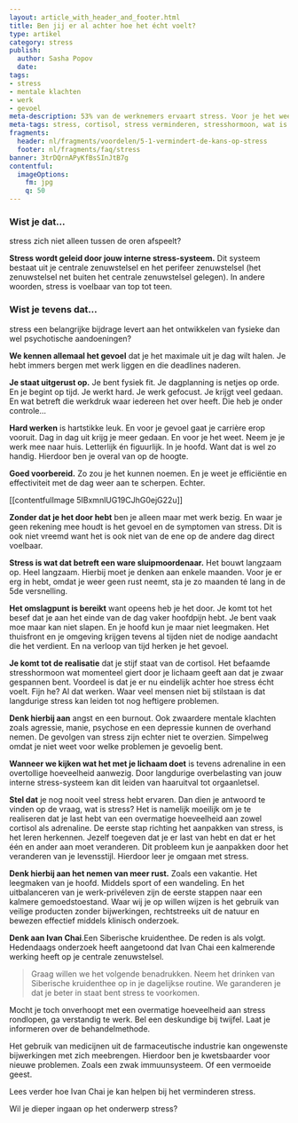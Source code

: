 ```yaml
---
layout: article_with_header_and_footer.html
title: Ben jij er al achter hoe het écht voelt?
type: artikel
category: stress
publish:
  author: Sasha Popov
  date:
tags:
- stress
- mentale klachten
- werk
- gevoel
meta-description: 53% van de werknemers ervaart stress. Voor je het weet sta je stijf van de cortisol en kom je erachter dat je zwaar gespannen bent. Ontdek nu de inzichten. Leer omgaan met stress.
meta-tags: stress, cortisol, stress verminderen, stresshormoon, wat is stress, omgaan met stress
fragments:
  header: nl/fragments/voordelen/5-1-vermindert-de-kans-op-stress
  footer: nl/fragments/faq/stress
banner: 3trDQrnAPyKfBsSInJtB7g
contentful:
  imageOptions:
    fm: jpg
    q: 50
---
```

### Wist je dat...
stress zich niet alleen tussen de oren afspeelt? 

**Stress wordt geleid door jouw interne stress-systeem.** Dit systeem bestaat uit je centrale zenuwstelsel en het perifeer zenuwstelsel (het zenuwstelsel net buiten het centrale zenuwstelsel gelegen). In andere woorden, stress is voelbaar van top tot teen.

### Wist je tevens dat...
stress een belangrijke bijdrage levert aan het ontwikkelen van fysieke dan wel psychotische aandoeningen? 

**We kennen allemaal het gevoel** dat je het maximale uit je dag wilt halen. Je hebt immers bergen met werk liggen en die deadlines naderen.

**Je staat uitgerust op.** Je bent fysiek fit. Je dagplanning is netjes op orde. En je begint op tijd. Je werkt hard. Je werk gefocust. Je krijgt veel gedaan. En wat betreft die werkdruk waar iedereen het over heeft. Die heb je onder controle...

**Hard werken** is hartstikke leuk. En voor je gevoel gaat je carrière erop vooruit. Dag in dag uit krijg je meer gedaan. En voor je het weet. Neem je je werk mee naar huis. Letterlijk én figuurlijk. In je hoofd. Want dat is wel zo handig. Hierdoor ben je overal van op de hoogte.

**Goed voorbereid.** Zo zou je het kunnen noemen. En je weet je efficiëntie en effectiviteit met de dag weer aan te scherpen. Echter.

[[contentfulImage 5IBxmnlUG19CJhG0ejG22u]]

**Zonder dat je het door hebt** ben je alleen maar met werk bezig. En waar je geen rekening mee houdt is het gevoel en de symptomen van stress. Dit is ook niet vreemd want het is ook niet van de ene op de andere dag direct voelbaar.

**Stress is wat dat betreft een ware sluipmoordenaar.** Het bouwt langzaam op. Heel langzaam. Hierbij moet je denken aan enkele maanden. Voor je er erg in hebt, omdat je weer geen rust neemt, sta je zo maanden té lang in de 5de versnelling.

**Het omslagpunt is bereikt** want opeens heb je het door. Je komt tot het besef dat je aan het einde van de dag vaker hoofdpijn hebt. Je bent vaak moe maar kan niet slapen. En je hoofd kun je maar niet leegmaken. Het thuisfront en je omgeving krijgen tevens al tijden niet de nodige aandacht die het verdient. En na verloop van tijd herken je het gevoel.

**Je komt tot de realisatie** dat je stijf staat van de cortisol. Het befaamde stresshormoon wat momenteel giert door je lichaam geeft aan dat je zwaar gespannen bent. Voordeel is dat je er nu eindelijk achter hoe stress écht voelt. Fijn he? Al dat werken. Waar veel mensen niet bij stilstaan is dat langdurige stress kan leiden tot nog heftigere problemen.

**Denk hierbij aan** angst en een burnout. Ook zwaardere mentale klachten zoals agressie, manie, psychose en een depressie kunnen de overhand nemen. De gevolgen van stress zijn echter niet te overzien. Simpelweg omdat je niet weet voor welke problemen je gevoelig bent. 

**Wanneer we kijken wat het met je lichaam doet** is tevens adrenaline in een overtollige hoeveelheid aanwezig. Door langdurige overbelasting van jouw interne stress-systeem kan dit leiden van haaruitval tot orgaanletsel.

**Stel dat** je nog nooit veel stress hebt ervaren. Dan dien je antwoord te vinden op de vraag, wat is stress? Het is namelijk moeilijk om je te realiseren dat je last hebt van een overmatige hoeveelheid aan zowel cortisol als adrenaline. De eerste stap richting het aanpakken van stress, is het leren herkennen. Jezelf toegeven dat je er last van hebt en dat er het één en ander aan moet veranderen. Dit probleem kun je aanpakken door het veranderen van je levensstijl. Hierdoor leer je omgaan met stress.

**Denk hierbij aan het nemen van meer rust.** Zoals een vakantie. Het leegmaken van je hoofd. Middels sport of een wandeling. En het uitbalanceren van je werk-privéleven zijn de eerste stappen naar een kalmere gemoedstoestand. Waar wij je op willen wijzen is het gebruik van veilige producten zonder bijwerkingen, rechtstreeks uit de natuur en bewezen effectief middels klinisch onderzoek.

**Denk aan Ivan Chai**.Een Siberische kruidenthee. De reden is als volgt. Hedendaags onderzoek heeft aangetoond dat Ivan Chai een kalmerende werking heeft op je centrale zenuwstelsel.

> Graag willen we het volgende benadrukken. Neem het drinken van Siberische kruidenthee op in je dagelijkse routine. We garanderen je dat je beter in staat bent stress te voorkomen.

Mocht je toch onverhoopt met een overmatige hoeveelheid aan stress rondlopen, ga verstandig te werk. Bel een deskundige bij twijfel. Laat je informeren over de behandelmethode.

Het gebruik van medicijnen uit de farmaceutische industrie kan ongewenste bijwerkingen met zich meebrengen. Hierdoor ben je kwetsbaarder voor nieuwe problemen. Zoals een zwak immuunsysteem. Of een vermoeide geest.

Lees verder hoe Ivan Chai je kan helpen bij het verminderen stress.

Wil je dieper ingaan op het onderwerp stress?

